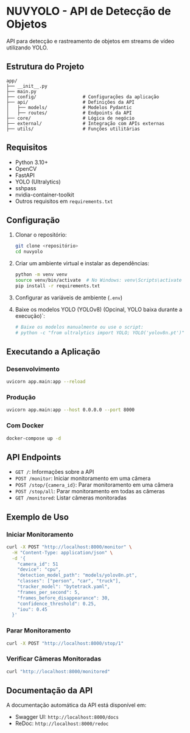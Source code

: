 # NUVYOLO - API de Detecção de Objetos

API para detecção e rastreamento de objetos em streams de vídeo utilizando YOLO.

## Estrutura do Projeto

```
app/
├── __init__.py
├── main.py                 
├── config/                 # Configurações da aplicação
├── api/                    # Definições da API
│   ├── models/             # Modelos Pydantic
│   ├── routes/             # Endpoints da API
├── core/                   # Lógica de negócio
├── external/               # Integração com APIs externas
├── utils/                  # Funções utilitárias
```

## Requisitos

- Python 3.10+
- OpenCV
- FastAPI
- YOLO (Ultralytics)
- sshpass
- nvidia-container-toolkit
- Outros requisitos em `requirements.txt`

## Configuração

1. Clonar o repositório:
   ```bash
   git clone <repositório>
   cd nuvyolo
   ```

2. Criar um ambiente virtual e instalar as dependências:
   ```bash
   python -m venv venv
   source venv/bin/activate  # No Windows: venv\Scripts\activate
   pip install -r requirements.txt
   ```

3. Configurar as variáveis de ambiente (`.env`)

4. Baixe os modelos YOLO (YOLOv8) (Opcinal, YOLO baixa durante a execução)`:
   ```bash
   # Baixe os modelos manualmente ou use o script:
   # python -c "from ultralytics import YOLO; YOLO('yolov8n.pt')"
   ```

## Executando a Aplicação

### Desenvolvimento

```bash
uvicorn app.main:app --reload
```

### Produção

```bash
uvicorn app.main:app --host 0.0.0.0 --port 8000
```

### Com Docker

```bash
docker-compose up -d
```

## API Endpoints

- `GET /`: Informações sobre a API
- `POST /monitor`: Iniciar monitoramento em uma câmera
- `POST /stop/{camera_id}`: Parar monitoramento em uma câmera
- `POST /stop/all`: Parar monitoramento em todas as câmeras
- `GET /monitored`: Listar câmeras monitoradas

## Exemplo de Uso

### Iniciar Monitoramento

```bash
curl -X POST "http://localhost:8000/monitor" \
  -H "Content-Type: application/json" \
  -d '{
    "camera_id": 51
    "device": "cpu",
    "detection_model_path": "models/yolov8n.pt",
    "classes": ["person", "car", "truck"],
    "tracker_model": "bytetrack.yaml",
    "frames_per_second": 5,
    "frames_before_disappearance": 30,
    "confidence_threshold": 0.25,
    "iou": 0.45
  }'
```

### Parar Monitoramento

```bash
curl -X POST "http://localhost:8000/stop/1"
```

### Verificar Câmeras Monitoradas

```bash
curl "http://localhost:8000/monitored"
```

## Documentação da API

A documentação automática da API está disponível em:

- Swagger UI: `http://localhost:8000/docs`
- ReDoc: `http://localhost:8000/redoc`
